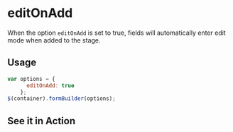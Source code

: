 # editOnAdd
When the option `editOnAdd` is set to true, fields will automatically enter edit mode when added to the stage.

## Usage
```javascript
var options = {
      editOnAdd: true
    };
$(container).formBuilder(options);
```

## See it in Action
<p data-height="525" data-theme-id="22927" data-slug-hash="grXkNg" data-default-tab="result" data-user="kevinchappell" class="codepen"></p>
